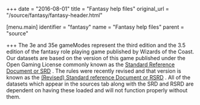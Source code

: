 +++
date = "2016-08-01"
title = "Fantasy help files"
original_url = "/source/fantasy/fantasy-header.html"

[menu.main]
    identifier = "fantasy"
    name = "Fantasy help files"
    parent = "source"
    
+++
The 3e and 35e gameModes represent the third edition and the 3.5 edition
of the fantasy role playing game published by Wizards of the Coast. Our
datasets are based on the version of this game published under the Open
Gaming License commonly known as the [Standard Reference Document or
SRD](/source/fantasy/srd.html) . The rules were recently revised and
that version is known as the [(Revised) Standard reference Document or
RSRD](/source/fantasy/rsrd.html) . All of the datasets which appear in
the sources tab along with the SRD and RSRD are dependent on having
these loaded and will not function properly without them.



